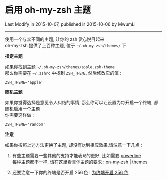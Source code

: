 # 启用 oh-my-zsh 主题

Last Modify in 2015-10-07, published in 2015-10-06 by MwumLi

---

使用一个与众不同的主题, 让你的 zsh 赏心悦目起来  
oh-my-zsh 提供了上百种主题, 位于 `~/.oh-my-zsh/themes/` 下  

**指定主题**  

如果你找到主题 `~/.oh-my-zsh/themes/apple.zsh-theme`  
那么你需要在 `~/.zshrc` 中找到 `ZSH_THEME`, 然后修改它的值 :  

	ZSH_THEME='apple'


**随机主题**  

如果你觉得选择是意见令人纠结的事情, 那么你可以让设置为每开启一个终端, 都随机启用一个主题  
你需要这样做 : 

	ZSH_THEME='random'  


**注意**  

如果你按照上述方法更换了主题, 却没有达到相应效果,请注意一下几点 :  
1. 有些主题需要一些其他的支持才能表现的更好, 比如需要 [powerline](https://github.com/powerline/powerline)  
   每种主题都不一样, 请在这里看具体主题的要求 : [on-my-zsh | themes](https://github.com/robbyrussell/oh-my-zsh/wiki/themes)  

2. 还要注意一下你的终端是否开启 256 色 : [为终端开启 256 色](http://www.ifmicro.com/book-micro_puzzles/puzzles/linux/setup_256_colors_for_term.html)  
